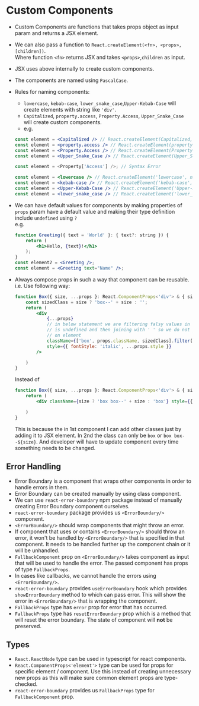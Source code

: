 # Custom Components

- Custom Components are functions that takes props object as input param and
returns a JSX element.
- We can also pass a function to `React.createElement(<fn>, <props>, [children])`.  
Where function `<fn>` returns JSX and takes `<props>`,`children` as input.
- JSX uses above internally to create custom components.
- The components are named using `PascalCase`.
- Rules for naming components:
    - `lowercase`, `kebab-case`, `lower_snake_case`,`Upper-Kebab-Case` will create
    elements with string like `'div'`.
    - `Capitalized`, `property.access`, `Property.Access`, `Upper_Snake_Case` will
    create custom components.
    - e.g.

    ```jsx
    const element = <Capitalized /> // React.createElement(Capitalized, null); // where `Capitalized` is a function
    const element = <property.access /> // React.createElement(property.access, null); // where `access` is a method|function on a `property` object
    const element = <Property.Access /> // React.createElement(Property.Access, null); // where `Access` is a method|function on a `Property` object
    const element = <Upper_Snake_Case /> // React.createElement(Upper_Snake_Case, null); // where `Upper_Snake_Case` is a function

    const element = <Property['Access'] />; // Syntax Error

    const element = <lowercase /> // React.createElement('lowercase', null); // where `lowercase` is a string
    const element = <kebab-case /> // React.createElement('kebab-case', null); // where `kebab-case` is a string
    const element = <Upper-Kebab-Case /> // React.createElement('Upper-Kebab-Case', null); // where `Upper-Kebab-Case` is a string
    const element = <lower_snake_case /> // React.createElement('lower_snake_case', null); // where `lower_snake_case` is a string
    ```

- We can have default values for components by making properties of `props` param
have a default value and making their type definition include `undefined` using `?`  
e.g.

    ```jsx
    function Greeting({ text = 'World' }: { text?: string }) {
        return (
            <h1>Hello, {text}!</h1>
        );
    }
    const element2 = <Greeting />;
    const element = <Greeting text="Name" />;
    ```

- Always compose props in such a way that component can be reusable.
i.e. Use following way:

    ```jsx
    function Box({ size, ...props }: React.ComponentProps<'div'> & { size?: 'small' | 'medium' | 'large' }) {
        const sizedClass = size ? 'box--' + size : '';
        return (
            <div
                {...props}
                // in below statement we are filtering falsy values in case props.className
                // is undefined and then joining with ' ' so we do not get `undefined` class
                // on element
                className={['box', props.className, sizedClass].filter(Boolean).join(' ')}
                style={{ fontStyle: 'italic', ...props.style }}
            />

        )
    }
    ```

    Instead of

    ```jsx
    function Box({ size, ...props }: React.ComponentProps<'div'> & { size?: 'small' | 'medium' | 'large' }) {
        return (
            <div className={size ? 'box box--' + size : 'box'} style={{ fontStyle: 'italic', ...props.style }} {...props} />

        )
    }
    ```

    This is because the in 1st component I can add other classes just by adding
    it to JSX element. In 2nd the class can only be `box` or `box box--${size}`.
    And developer will have to update component every time something needs to be
    changed.

## Error Handling

- Error Boundary is a component that wraps other components in order to handle
errors in them.
- Error Boundary can be created manually by using class component.
- We can use `react-error-boundary` npm package instead of manually creating
Error Boundary component ourselves.
- `react-error-boundary` package provides us `<ErrorBoundary/>` component.
- `<ErrorBoundary/>` should wrap components that might throw an error.
- If component that uses or contains `<ErrorBoundary/>` should throw an error,
it won't be handled by `<ErrorBoundary/>` that is specified in that component.
It needs to be handled further up the component chain or it will be unhandled.
- `FallbackComponent` prop on `<ErrorBoundary/>` takes component as input that will
be used to handle the error. The passed component has props of type `FallbackProps`.
- In cases like callbacks, we cannot handle the errors using `<ErrorBoundary/>`.
- `react-error-boundary` provides `useErrorBoundary` hook which provides
`showErrorBoundary` method to which can pass error. This will show the error
in `<ErrorBoundary/>` that is wrapping the component.
- `FallbackProps` type has `error` prop for error that has occurred.
- `FallbackProps` type has `resetErrorBoundary` prop which is a method that will
reset the error boundary. The state of component will **not** be preserved.

## Types

- `React.ReactNode` type can be used in typescript for react components.
- `React.ComponentProps<'element'>` type can be used for props for specific
element / component. Use this instead of creating unnecessary new props as this
will make sure common element props are type-checked.
- `react-error-boundary` provides us `FallbackProps` type for `FallbackComponent`
prop.
